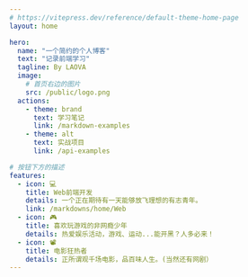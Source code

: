 ```yaml
---
# https://vitepress.dev/reference/default-theme-home-page
layout: home

hero:
  name: "一个简约的个人博客"
  text: "记录前端学习"
  tagline: By LAOVA
  image:
    # 首页右边的图片
    src: /public/logo.png
  actions:
    - theme: brand
      text: 学习笔记
      link: /markdown-examples
    - theme: alt
      text: 实战项目
      link: /api-examples

# 按钮下方的描述
features:
  - icon: 💻
    title: Web前端开发
    details: 一个正在期待有一天能够放飞理想的有志青年。
    link: /markdowns/home/Web
  - icon: 🎮
    title: 喜欢玩游戏的非网瘾少年
    details: 热爱娱乐活动，游戏、运动...能开黑？人多必来！
  - icon: 📽
    title: 电影狂热者
    details: 正所谓观千场电影，品百味人生。(当然还有网剧）
---
```

